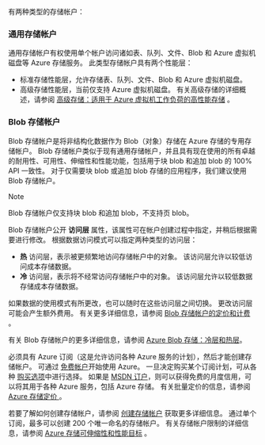 有两种类型的存储帐户：

### <a name="general-purpose-storage-accounts"></a>通用存储帐户
通用存储帐户有权使用单个帐户访问诸如表、队列、文件、Blob 和 Azure 虚拟机磁盘等 Azure 存储服务。 此类型存储帐户具有两个性能层：

* 标准存储性能层，允许存储表、队列、文件、Blob 和 Azure 虚拟机磁盘。
* 高级存储性能层，当前仅支持 Azure 虚拟机磁盘。 有关高级存储的详细概述，请参阅 [高级存储：适用于 Azure 虚拟机工作负荷的高性能存储](../articles/virtual-machines/windows/premium-storage.md) 。

### <a name="blob-storage-accounts"></a>Blob 存储帐户
Blob 存储帐户是将非结构化数据作为 Blob（对象）存储在 Azure 存储的专用存储帐户。 Blob 存储帐户类似于现有通用存储帐户，并且具有现在使用的所有卓越的耐用性、可用性、伸缩性和性能功能，包括用于块 blob 和追加 blob 的 100% API 一致性。 对于仅需要块 blob 或追加 blob 存储的应用程序，我们建议使用 Blob 存储帐户。

> [!NOTE]
> Blob 存储帐户仅支持块 blob 和追加 blob，不支持页 blob。
> 
> 

Blob 存储帐户公开 **访问层** 属性，该属性可在帐户创建过程中指定，并稍后根据需要进行修改。 根据数据访问模式可以指定两种类型的访问层：

* **热** 访问层，表示被更频繁地访问存储帐户中的对象。 该访问层允许以较低访问成本存储数据。
* **冷** 访问层，表示将不经常访问存储帐户中的对象。 该访问层允许以较低数据存储成本存储数据。

如果数据的使用模式有所更改，也可以随时在这些访问层之间切换。 更改访问层可能会产生额外费用。 有关更多详细信息，请参阅 [Blob 存储帐户的定价和计费](../articles/storage/common/storage-account-options.md#pricing-and-billing) 。

有关 Blob 存储帐户的更多详细信息，请参阅 [Azure Blob 存储：冷层和热层](../articles/storage/blobs/storage-blob-storage-tiers.md)。

必须具有 Azure 订阅（这是允许访问各种 Azure 服务的计划），然后才能创建存储帐户。 可通过 [免费帐户](https://azure.microsoft.com/pricing/free-trial/)开始使用 Azure。 一旦决定购买某个订阅计划，可从各种 [购买选项](https://azure.microsoft.com/pricing/purchase-options/)中进行选择。 如果是 [MSDN 订户](https://azure.microsoft.com/pricing/member-offers/msdn-benefits-details/)，则可以获得免费的月度信用，可以将其用于各种 Azure 服务，包括 Azure 存储。 有关批量定价的信息，请参阅 [Azure 存储定价 ](https://azure.microsoft.com/pricing/details/storage/) 。

若要了解如何创建存储帐户，请参阅 [创建存储帐户](../articles/storage/common/storage-create-storage-account.md#create-a-storage-account) 获取更多详细信息。 通过单个订阅，最多可以创建 200 个唯一命名的存储帐户。 有关存储帐户限制的详细信息，请参阅 [Azure 存储可伸缩性和性能目标](../articles/storage/common/storage-scalability-targets.md) 。

